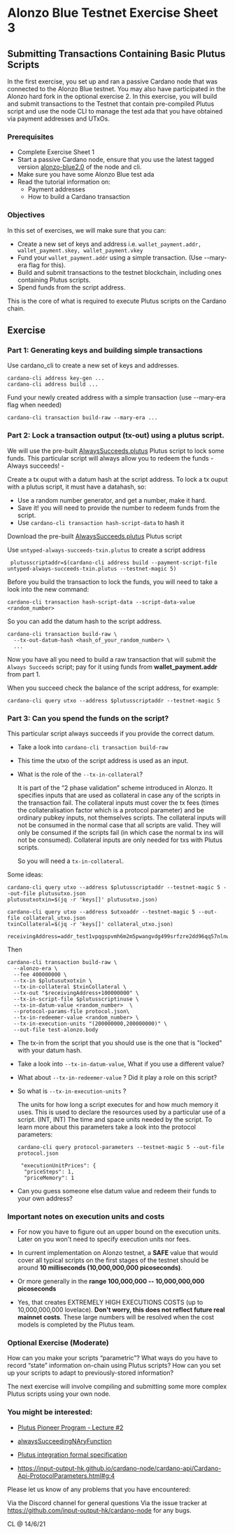 # Alonzo Blue Testnet Exercise Sheet 3


## Submitting Transactions Containing Basic Plutus Scripts

In the first exercise, you set up and ran a passive Cardano node that was connected to the Alonzo Blue testnet.  You may also have participated in the Alonzo hard fork in the optional exercise 2.  In this exercise, you will build and submit transactions to the Testnet that contain pre-compiled Plutus script and use the node CLI to manage the test ada that you have obtained via payment addresses and UTxOs.

### Prerequisites

- Complete Exercise Sheet 1
- Start a passive Cardano node, ensure that you use the latest tagged version [alonzo-blue2.0](https://github.com/input-output-hk/cardano-node/releases/tag/alonzo-blue2.0) of the node and cli.
- Make sure you have some Alonzo Blue test ada
- Read the tutorial information on:
	- Payment addresses
	- How to build a Cardano transaction

### Objectives

In this set of exercises, we will make sure that you can:

- Create a new set of keys and address i.e. `wallet_payment.addr, wallet_payment.skey, wallet_payment.vkey`
- Fund your `wallet_payment.addr` using a simple transaction. (Use --mary-era flag for this).    
- Build and submit transactions to the testnet blockchain, including ones containing Plutus scripts.
- Spend funds from the script address.

This is the core of what is required to execute Plutus scripts on the Cardano chain.

## Exercise
### Part 1: Generating keys and building simple transactions

Use cardano_cli to create a new set of keys and addresses.

    cardano-cli address key-gen ...
    cardano-cli address build ...

Fund your newly created address with a simple transaction (use --mary-era flag when needed)

    cardano-cli transaction build-raw --mary-era ...

### Part 2:  Lock a transaction output (tx-out) using a plutus script.

We will use the pre-built [AlwaysSucceeds.plutus](/resources/plutus-scripts/untyped-always-succeeds-txin.plutus) Plutus script to lock some funds. This particular script will always allow you to redeem the funds - Always succeeds! -    

Create a tx ouput with a datum hash at the script address. To lock a tx ouput with a plutus script, it must have a datahash, so:  

- Use a random number generator, and get a number, make it hard.  
- Save it! you will need to provide the number to redeem funds from the script.
- Use `cardano-cli transaction hash-script-data` to hash it

Download the pre-built [AlwaysSucceeds.plutus](/resources/plutus-scripts/untyped-always-succeeds-txin.plutus) Plutus script   

Use `untyped-always-succeeds-txin.plutus` to create a script address

     plutusscriptaddr=$(cardano-cli address build --payment-script-file untyped-always-succeeds-txin.plutus --testnet-magic 5)

Before you build the transaction to lock the funds, you will need to take a look into the new command:

    cardano-cli transaction hash-script-data --script-data-value <random_number>

So you can add the datum hash to the script address.

    cardano-cli transaction build-raw \
      --tx-out-datum-hash <hash_of_your_random_number> \
      ...

Now you have all you need to build a raw transaction that will submit the `Always Succeeds` script;  pay for it using funds from __wallet_payment.addr__ from part 1.

When you succeed check the balance of the script address, for example:

    cardano-cli query utxo --address $plutusscriptaddr --testnet-magic 5

### Part 3: Can you spend the funds on the script?

This particular script always succeeds if you provide the correct datum. 

- Take a look into `cardano-cli transaction build-raw`

- This time the utxo of the script address is used as an input.

- What is the role of the `--tx-in-collateral`?

  It is part of the “2 phase validation” scheme introduced in Alonzo. It specifies inputs that are used as collateral in case any of the scripts in the transaction fail. The collateral inputs must cover the tx fees (times the collateralisation factor which is a protocol parameter) and be ordinary pubkey inputs, not themselves scripts. The collateral inputs will not be consumed in the normal case that all scripts are valid. They will only be consumed if the scripts fail (in which case the normal tx ins will not be consumed). Collateral inputs are only needed for txs with Plutus scripts.

  So you will need a `tx-in-collateral`.  

Some ideas:

    cardano-cli query utxo --address $plutusscriptaddr --testnet-magic 5 --out-file plutusutxo.json
    plutusutxotxin=$(jq -r 'keys[]' plutusutxo.json)

    cardano-cli query utxo --address $utxoaddr --testnet-magic 5 --out-file collateral_utxo.json
    txinCollateral=$(jq -r 'keys[]' collateral_utxo.json)

    receivingAddress=addr_test1vpqgspvmh6m2m5pwangvdg499srfzre2dd96qq57nlnw6yctpasy4

Then

    cardano-cli transaction build-raw \
      --alonzo-era \
      --fee 400000000 \
      --tx-in $plutusutxotxin \
      --tx-in-collateral $txinCollateral \
      --tx-out "$receivingAddress+100000000" \
      --tx-in-script-file $plutusscriptinuse \
      --tx-in-datum-value <random_number>  \
      --protocol-params-file protocol.json\
      --tx-in-redeemer-value <random_number> \
      --tx-in-execution-units "(200000000,200000000)" \
      --out-file test-alonzo.body


- The tx-in from the script that you should use is the one that is "locked" with your datum hash.

- Take a look into `--tx-in-datum-value`, What if you use a different value?

- What about `--tx-in-redeemer-value` ? Did it play a role on this script?  

- So what is `--tx-in-execution-units` ?

  The units for how long a script executes for and how much memory it uses. This is used to declare the resources used by a particular use of a script. (INT, INT) The time and space units needed by the script. To learn more about this parameters take a look into the protocol parameters:

      cardano-cli query protocol-parameters --testnet-magic 5 --out-file protocol.json
      
       "executionUnitPrices": {
        "priceSteps": 1,
        "priceMemory": 1

- Can you guess someone else datum value and redeem their funds to your own address?

### Important notes on execution units and costs

- For now you have to figure out an upper bound on the execution units. Later on you won't need to specify execution units nor fees.

- In current implementation on Alonzo testnet, a **SAFE** value that would cover all typical scripts on the first stages of the testnet should be around **10 milliseconds (10,000,000,000 picoseconds)**.  

- Or more generally in the **range 100,000,000 -- 10,000,000,000 picoseconds**

- Yes, that creates EXTREMELY HIGH EXECUTIONS COSTS (up to 10,000,000,000 lovelace). **Don't worry, this does not reflect future real mainnet costs**. These large numbers will be resolved when the cost models is completed by the Plutus team.


### Optional Exercise (Moderate)

How can you make your scripts “parametric”? What ways do you have to record “state” information on-chain using Plutus scripts?  How can you set up your scripts to adapt to previously-stored information?

The next exercise will involve compiling and submitting some more complex Plutus scripts using your own node.


### You might be interested:

- [Plutus Pioneer Program - Lecture #2](https://youtu.be/E5KRk5y9KjQ)

- [alwaysSucceedingNAryFunction](https://github.com/input-output-hk/plutus/blob/ffa40bb7c91a575272f3b20b4628432396789360/plutus-ledger-api/src/Plutus/V1/Ledger/Examples.hs#L22)

- [Plutus integration formal specification](https://hydra.iohk.io/job/Cardano/cardano-ledger-specs/specs.alonzo-ledger/latest/download-by-type/doc-pdf/alonzo-changes)

- https://input-output-hk.github.io/cardano-node/cardano-api/Cardano-Api-ProtocolParameters.html#g:4

Please let us know of any problems that you have encountered:

Via the Discord channel for general questions
Via the issue tracker at https://github.com/input-output-hk/cardano-node for any bugs.

CL @ 14/6/21
